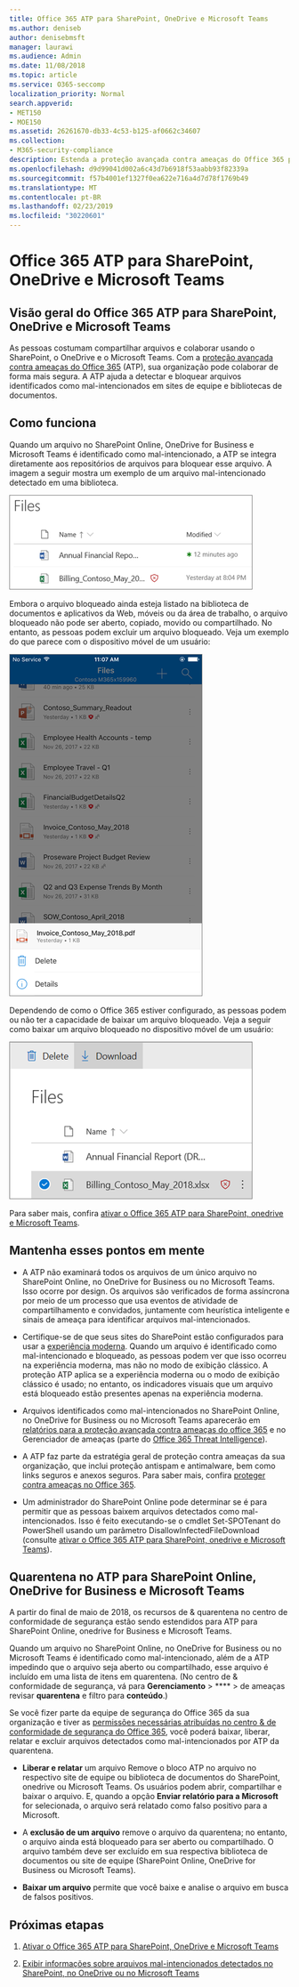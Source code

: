 ```yaml
---
title: Office 365 ATP para SharePoint, OneDrive e Microsoft Teams
ms.author: deniseb
author: denisebmsft
manager: laurawi
ms.audience: Admin
ms.date: 11/08/2018
ms.topic: article
ms.service: O365-seccomp
localization_priority: Normal
search.appverid:
- MET150
- MOE150
ms.assetid: 26261670-db33-4c53-b125-af0662c34607
ms.collection:
- M365-security-compliance
description: Estenda a proteção avançada contra ameaças do Office 365 para arquivos no SharePoint Online, OneDrive for Business e Microsoft Teams para permitir a colaboração mais segura para sua organização.
ms.openlocfilehash: d9d99041d002a6c43d7b6918f53aabb93f82339a
ms.sourcegitcommit: f57b4001ef1327f0ea622e716a4d7d78f1769b49
ms.translationtype: MT
ms.contentlocale: pt-BR
ms.lasthandoff: 02/23/2019
ms.locfileid: "30220601"
---
```

# <a name="office-365-atp-for-sharepoint-onedrive-and-microsoft-teams"></a>Office 365 ATP para SharePoint, OneDrive e Microsoft Teams

## <a name="overview-of-office-365-atp-for-sharepoint-onedrive-and-microsoft-teams"></a>Visão geral do Office 365 ATP para SharePoint, OneDrive e Microsoft Teams

As pessoas costumam compartilhar arquivos e colaborar usando o SharePoint, o OneDrive e o Microsoft Teams. Com a [proteção avançada contra ameaças do Office 365](office-365-atp.md) (ATP), sua organização pode colaborar de forma mais segura. A ATP ajuda a detectar e bloquear arquivos identificados como mal-intencionados em sites de equipe e bibliotecas de documentos.  
  
## <a name="how-it-works"></a>Como funciona

Quando um arquivo no SharePoint Online, OneDrive for Business e Microsoft Teams é identificado como mal-intencionado, a ATP se integra diretamente aos repositórios de arquivos para bloquear esse arquivo. A imagem a seguir mostra um exemplo de um arquivo mal-intencionado detectado em uma biblioteca.
  
[![Arquivos no OneDrive for Business com um detectado como mal-intencionado](media/2bba71cc-7ad1-4799-8b9d-d56f923db3a7.png)](https://support.office.com/article/01e902ad-a903-4e0f-b093-1e1ac0c37ad2)
  
Embora o arquivo bloqueado ainda esteja listado na biblioteca de documentos e aplicativos da Web, móveis ou da área de trabalho, o arquivo bloqueado não pode ser aberto, copiado, movido ou compartilhado. No entanto, as pessoas podem excluir um arquivo bloqueado. Veja um exemplo do que parece com o dispositivo móvel de um usuário:
  
[![Excluir um arquivo bloqueado do OneDrive for Business do aplicativo móvel do OneDrive](media/cb1c1705-fd0a-45b8-9a26-c22503011d54.png)](https://support.office.com/article/01e902ad-a903-4e0f-b093-1e1ac0c37ad2)
  
Dependendo de como o Office 365 estiver configurado, as pessoas podem ou não ter a capacidade de baixar um arquivo bloqueado. Veja a seguir como baixar um arquivo bloqueado no dispositivo móvel de um usuário:
  
[![Baixar um arquivo bloqueado no OneDrive for Business](media/be288a82-bdd8-4371-93d8-1783db3b61bc.png)](https://support.office.com/article/01e902ad-a903-4e0f-b093-1e1ac0c37ad2)
  
Para saber mais, confira [ativar o Office 365 ATP para SharePoint, onedrive e Microsoft Teams](turn-on-atp-for-spo-odb-and-teams.md).
  
## <a name="keep-these-points-in-mind"></a>Mantenha esses pontos em mente

- A ATP não examinará todos os arquivos de um único arquivo no SharePoint Online, no OneDrive for Business ou no Microsoft Teams. Isso ocorre por design. Os arquivos são verificados de forma assíncrona por meio de um processo que usa eventos de atividade de compartilhamento e convidados, juntamente com heurística inteligente e sinais de ameaça para identificar arquivos mal-intencionados.

- Certifique-se de que seus sites do SharePoint estão configurados para usar a [experiência moderna](https://docs.microsoft.com/sharepoint/guide-to-sharepoint-modern-experience). Quando um arquivo é identificado como mal-intencionado e bloqueado, as pessoas podem ver que isso ocorreu na experiência moderna, mas não no modo de exibição clássico. A proteção ATP aplica se a experiência moderna ou o modo de exibição clássico é usado; no entanto, os indicadores visuais que um arquivo está bloqueado estão presentes apenas na experiência moderna.
    
- Arquivos identificados como mal-intencionados no SharePoint Online, no OneDrive for Business ou no Microsoft Teams aparecerão em [relatórios para a proteção avançada contra ameaças do office 365](view-reports-for-atp.md) e no Gerenciador de ameaças (parte do [Office 365 Threat Intelligence](office-365-ti.md)).
    
- A ATP faz parte da estratégia geral de proteção contra ameaças da sua organização, que inclui proteção antispam e antimalware, bem como links seguros e anexos seguros. Para saber mais, confira [proteger contra ameaças no Office 365](protect-against-threats.md).
    
- Um administrador do SharePoint Online pode determinar se é para permitir que as pessoas baixem arquivos detectados como mal-intencionados. Isso é feito executando-se o cmdlet Set-SPOTenant do PowerShell usando um parâmetro DisallowInfectedFileDownload (consulte [ativar o Office 365 ATP para SharePoint, onedrive e Microsoft Teams](turn-on-atp-for-spo-odb-and-teams.md)).
    
## <a name="quarantine-in-atp-for-sharepoint-online-onedrive-for-business-and-microsoft-teams"></a>Quarentena no ATP para SharePoint Online, OneDrive for Business e Microsoft Teams

 A partir do final de maio [](quarantine-email-messages.md) de 2018, os recursos de &amp; quarentena no centro de conformidade de segurança estão sendo estendidos para ATP para SharePoint Online, onedrive for Business e Microsoft Teams.
  
Quando um arquivo no SharePoint Online, no OneDrive for Business ou no Microsoft Teams é identificado como mal-intencionado, além de a ATP impedindo que o arquivo seja aberto ou compartilhado, esse arquivo é incluído em uma lista de itens em quarentena. (No centro de &amp; conformidade de segurança, vá para **Gerenciamento** \> **** \> de ameaças revisar **quarentena** e filtro para **conteúdo**.) 
  
Se você fizer parte da equipe de segurança do Office 365 da sua organização e tiver as [permissões necessárias atribuídas no centro &amp; de conformidade de segurança do Office 365](permissions-in-the-security-and-compliance-center.md), você poderá baixar, liberar, relatar e excluir arquivos detectados como mal-intencionados por ATP da quarentena.
  
- **Liberar e relatar** um arquivo Remove o bloco ATP no arquivo no respectivo site de equipe ou biblioteca de documentos do SharePoint, onedrive ou Microsoft Teams. Os usuários podem abrir, compartilhar e baixar o arquivo. E, quando a opção **Enviar relatório para a Microsoft** for selecionada, o arquivo será relatado como falso positivo para a Microsoft. 
    
- A **exclusão de um arquivo** remove o arquivo da quarentena; no entanto, o arquivo ainda está bloqueado para ser aberto ou compartilhado. O arquivo também deve ser excluído em sua respectiva biblioteca de documentos ou site de equipe (SharePoint Online, OneDrive for Business ou Microsoft Teams). 
    
- **Baixar um arquivo** permite que você baixe e analise o arquivo em busca de falsos positivos. 
    
## <a name="next-steps"></a>Próximas etapas

1. [Ativar o Office 365 ATP para SharePoint, OneDrive e Microsoft Teams](turn-on-atp-for-spo-odb-and-teams.md)
    
2. [Exibir informações sobre arquivos mal-intencionados detectados no SharePoint, no OneDrive ou no Microsoft Teams](malicious-files-detected-in-spo-odb-or-teams.md)
    
